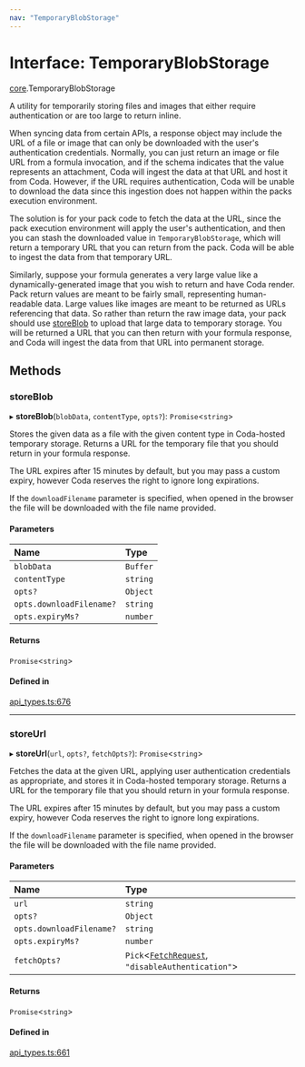 ```yaml
---
nav: "TemporaryBlobStorage"
---
```

# Interface: TemporaryBlobStorage

[core](../modules/core.md).TemporaryBlobStorage

A utility for temporarily storing files and images that either require authentication
or are too large to return inline.

When syncing data from certain APIs, a response object may include the URL of a file or
image that can only be downloaded with the user's authentication credentials. Normally,
you can just return an image or file URL from a formula invocation, and if the schema
indicates that the value represents an attachment, Coda will ingest the data at that URL
and host it from Coda. However, if the URL requires authentication, Coda will be unable
to download the data since this ingestion does not happen within the packs execution
environment.

The solution is for your pack code to fetch the data at the URL, since the pack
execution environment will apply the user's authentication, and then you can
stash the downloaded value in `TemporaryBlobStorage`, which will return a temporary
URL that you can return from the pack. Coda will be able to ingest the data from
that temporary URL.

Similarly, suppose your formula generates a very large value like a dynamically-generated
image that you wish to return and have Coda render. Pack return values are meant to be
fairly small, representing human-readable data. Large values like images are meant to
be returned as URLs referencing that data. So rather than return the raw image data,
your pack should use [storeBlob](core.TemporaryBlobStorage.md#storeblob) to upload that large data to temporary storage.
You will be returned a URL that you can then return with your formula response, and
Coda will ingest the data from that URL into permanent storage.

## Methods

### storeBlob

▸ **storeBlob**(`blobData`, `contentType`, `opts?`): `Promise`<`string`\>

Stores the given data as a file with the given content type in Coda-hosted temporary storage.
Returns a URL for the temporary file that you should return in your formula response.

The URL expires after 15 minutes by default, but you may pass a custom expiry, however
Coda reserves the right to ignore long expirations.

If the `downloadFilename` parameter is specified, when opened in the browser the file will
be downloaded with the file name provided.

#### Parameters

| Name | Type |
| :------ | :------ |
| `blobData` | `Buffer` |
| `contentType` | `string` |
| `opts?` | `Object` |
| `opts.downloadFilename?` | `string` |
| `opts.expiryMs?` | `number` |

#### Returns

`Promise`<`string`\>

#### Defined in

[api_types.ts:676](https://github.com/coda/packs-sdk/blob/main/api_types.ts#L676)

___

### storeUrl

▸ **storeUrl**(`url`, `opts?`, `fetchOpts?`): `Promise`<`string`\>

Fetches the data at the given URL, applying user authentication credentials as appropriate,
and stores it in Coda-hosted temporary storage. Returns a URL for the temporary file
that you should return in your formula response.

The URL expires after 15 minutes by default, but you may pass a custom expiry, however
Coda reserves the right to ignore long expirations.

If the `downloadFilename` parameter is specified, when opened in the browser the file will
be downloaded with the file name provided.

#### Parameters

| Name | Type |
| :------ | :------ |
| `url` | `string` |
| `opts?` | `Object` |
| `opts.downloadFilename?` | `string` |
| `opts.expiryMs?` | `number` |
| `fetchOpts?` | `Pick`<[`FetchRequest`](core.FetchRequest.md), ``"disableAuthentication"``\> |

#### Returns

`Promise`<`string`\>

#### Defined in

[api_types.ts:661](https://github.com/coda/packs-sdk/blob/main/api_types.ts#L661)
